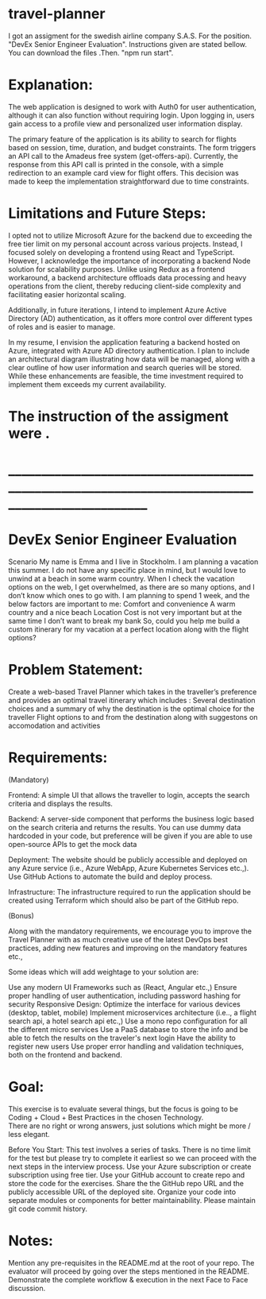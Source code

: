 # travel-planner
I got an assigment for the swedish airline company S.A.S. For the position. "DevEx Senior Engineer Evaluation".  Instructions given are stated bellow. 
You can download the files .Then. "npm run start". 

# Explanation:

The web application is designed to work with Auth0 for user authentication, although it can also function without requiring login. Upon logging in, users gain access to a profile view and personalized user information display.

The primary feature of the application is its ability to search for flights based on session, time, duration, and budget constraints. The form triggers an API call to the Amadeus free system (get-offers-api). Currently, the response from this API call is printed in the console, with a simple redirection to an example card view for flight offers. This decision was made to keep the implementation straightforward due to time constraints.

# Limitations and Future Steps:

I opted not to utilize Microsoft Azure for the backend due to exceeding the free tier limit on my personal account across various projects. Instead, I focused solely on developing a frontend using React and TypeScript. However, I acknowledge the importance of incorporating a backend Node solution for scalability purposes. Unlike using Redux as a frontend workaround, a backend architecture offloads data processing and heavy operations from the client, thereby reducing client-side complexity and facilitating easier horizontal scaling.

Additionally, in future iterations, I intend to implement Azure Active Directory (AD) authentication, as it offers more control over different types of roles and is easier to manage.

In my resume, I envision the application featuring a backend hosted on Azure, integrated with Azure AD directory authentication. I plan to include an architectural diagram illustrating how data will be managed, along with a clear outline of how user information and search queries will be stored. While these enhancements are feasible, the time investment required to implement them exceeds my current availability.


# The instruction of the assigment were . 
# _______________________________________________________________________________________________
# DevEx Senior Engineer Evaluation

Scenario
My name is Emma and I live in Stockholm. I am planning a vacation this summer. I do not have any specific place in mind, but I would love to unwind at a beach in some warm country. 
When I check the vacation options on the web, I get overwhelmed, as there are so many options, and I don’t know which ones to go with. I am planning to spend 1 week, and the below factors are important to me:
Comfort and convenience
A warm country and a nice beach Location
Cost is not very important but at the same time I don’t want to break my bank
So, could you help me build a custom itinerary for my vacation at a perfect location along with the flight options?

# Problem Statement:
Create a web-based Travel Planner which takes in the traveller’s preference and provides an optimal travel itinerary which includes :
Several destination choices and a summary of why the destination is the optimal choice for the traveller
Flight options to and from the destination along with suggestons on accomodation and activities

# Requirements:
(Mandatory)

Frontend: A simple UI that allows the traveller to login, accepts the search criteria and displays the results.

Backend: A server-side component that performs the business logic based on the search criteria and returns the results. You can use dummy data hardcoded in your code, but preference will be given if you are able to use open-source APIs to get the mock data

Deployment: The website should be publicly accessible and deployed on any Azure service (i.e., Azure WebApp, Azure Kubernetes Services etc.,). Use GitHub Actions to automate the build and deploy process.

Infrastructure: The infrastructure required to run the application should be created using Terraform which should also be part of the GitHub repo.

(Bonus)

Along with the mandatory requirements, we encourage you to improve the Travel Planner with as much creative use of the latest DevOps best practices, adding new features and improving on the mandatory features etc., 

Some ideas which will add weightage to your solution are:

Use any modern UI Frameworks such as (React, Angular etc.,)
Ensure proper handling of user authentication, including password hashing for security
Responsive Design: Optimize the interface for various devices (desktop, tablet, mobile)
Implement microservices architecture (i.e.., a flight search api, a hotel search api etc.,)
Use a mono repo configuration for all the different micro services
Use a PaaS database to store the info and be able to fetch the results on the traveler's next login
Have the ability to register new users
Use proper error handling and validation techniques, both on the frontend and backend.

# Goal: 

This exercise is to evaluate several things, but the focus is going to be Coding + Cloud + Best Practices in the chosen Technology.  
There are no right or wrong answers, just solutions which might be more / less elegant.

Before You Start:
This test involves a series of tasks. There is no time limit for the test but please try to complete it earliest so we can proceed with the next steps in the interview process.
Use your Azure subscription or create subscription using free tier.
Use your GitHub account to create repo and store the code for the exercises. Share the the GitHub repo URL and the publicly accessible URL of the deployed site.
Organize your code into separate modules or components for better maintainability.
Please maintain git code commit history.

# Notes:
Mention any pre-requisites in the README.md at the root of your repo. 
The evaluator will proceed by going over the steps mentioned in the README.
Demonstrate the complete workflow & execution in the next Face to Face discussion.
